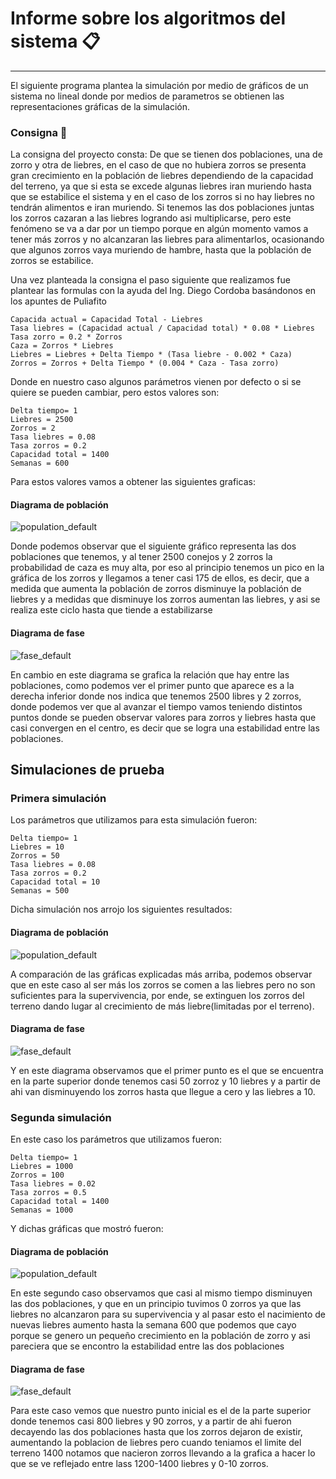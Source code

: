 # Informe sobre los algoritmos del sistema 📋

<hr>

El siguiente programa plantea la simulación por medio de gráficos de un sistema no lineal donde por medios de parametros
se obtienen las representaciones gráficas de la simulación.

### Consigna 📌

La consigna del proyecto consta: De que se tienen dos poblaciones, una de zorro y otra de liebres, en el caso de que no
hubiera zorros se presenta gran crecimiento en la población de liebres dependiendo de la capacidad del terreno, ya que
si esta se excede algunas liebres iran muriendo hasta que se estabilice el sistema y en el caso de los zorros si no hay
liebres no tendrán alimentos e iran muriendo. Si tenemos las dos poblaciones juntas los zorros cazaran a las liebres
logrando asi multiplicarse, pero este fenómeno se va a dar por un tiempo porque en algún momento vamos a tener más
zorros y no alcanzaran las liebres para alimentarlos, ocasionando que algunos zorros vaya muriendo de hambre, hasta que
la población de zorros se estabilice.

Una vez planteada la consigna el paso siguiente que realizamos fue plantear las formulas con la ayuda del Ing. Diego
Cordoba basándonos en los apuntes de Puliafito

```
Capacida actual = Capacidad Total - Liebres
Tasa liebres = (Capacidad actual / Capacidad total) * 0.08 * Liebres
Tasa zorro = 0.2 * Zorros
Caza = Zorros * Liebres
Liebres = Liebres + Delta Tiempo * (Tasa liebre - 0.002 * Caza)
Zorros = Zorros + Delta Tiempo * (0.004 * Caza - Tasa zorro)
```

Donde en nuestro caso algunos parámetros vienen por defecto o si se quiere se pueden cambiar, pero estos valores son:

```
Delta tiempo= 1
Liebres = 2500
Zorros = 2
Tasa liebres = 0.08
Tasa zorros = 0.2
Capacidad total = 1400
Semanas = 600
```

Para estos valores vamos a obtener las siguientes graficas:

#### Diagrama de población

![population_default](graphic/population_default.jpg)

Donde podemos observar que el siguiente gráfico representa las dos poblaciones que tenemos, y al
tener 2500 conejos y 2 zorros la probabilidad de caza es muy alta, por eso al principio tenemos un pico en la gráfica de
los zorros y llegamos a tener casi 175 de ellos, es decir, que a medida que aumenta la población de zorros disminuye la
población de liebres y a medidas que disminuye los zorros aumentan las liebres, y asi se realiza este ciclo hasta que
tiende a estabilizarse

#### Diagrama de fase

![fase_default](graphic/phase_default.jpg)

En cambio en este diagrama se grafica la relación que hay entre las poblaciones, como podemos ver el primer punto que
aparece es a la derecha inferior donde nos indica que tenemos 2500 libres y 2 zorros, donde podemos ver que al avanzar
el tiempo vamos teniendo distintos puntos donde se pueden observar valores para zorros y liebres hasta que casi
convergen en el centro, es decir que se logra una estabilidad entre las poblaciones.

## Simulaciones de prueba

### Primera simulación

Los parámetros que utilizamos para esta simulación fueron:

```
Delta tiempo= 1
Liebres = 10
Zorros = 50
Tasa liebres = 0.08
Tasa zorros = 0.2
Capacidad total = 10
Semanas = 500
```

Dicha simulación nos arrojo los siguientes resultados:

#### Diagrama de población

![population_default](graphic/population_test.jpg)

A comparación de las gráficas explicadas más arriba, podemos observar que en este caso al ser más los zorros se comen a
las liebres pero no son suficientes para la supervivencia, por ende, se extinguen los zorros del terreno dando
lugar al crecimiento de más liebre(limitadas por el terreno).

#### Diagrama de fase

![fase_default](graphic/phase_test.jpg)

Y en este diagrama observamos que el primer punto es el que se encuentra en la parte superior donde tenemos casi 50
zorroz y 10 liebres y a partir de ahi van disminuyendo los zorros hasta que llegue a cero y las liebres a 10.

### Segunda simulación

En este caso los parámetros que utilizamos fueron:

```
Delta tiempo= 1
Liebres = 1000
Zorros = 100
Tasa liebres = 0.02
Tasa zorros = 0.5
Capacidad total = 1400
Semanas = 1000
```

Y dichas gráficas que mostró fueron:

#### Diagrama de población

![population_default](graphic/population_test_two.jpg)

En este segundo caso observamos que casi al mismo tiempo disminuyen las dos poblaciones, y que en un principio tuvimos 0
zorros ya que las liebres no alcanzaron para su supervivencia y al pasar esto el nacimiento de nuevas liebres aumento
hasta la semana 600 que podemos que cayo porque se genero un pequeño crecimiento en la población de zorro y asi
pareciera que se encontro la estabilidad entre las dos poblaciones

#### Diagrama de fase

![fase_default](graphic/phase_test_two.jpg)

Para este caso vemos que nuestro punto inicial es el de la parte superior donde tenemos casi 800 liebres y 90 zorros, y
a partir de ahi fueron decayendo las dos poblaciones hasta que los zorros dejaron de existir, aumentando la poblacion de
liebres pero cuando teniamos el limite del terreno 1400 notamos que nacieron zorros llevando a la grafica a hacer lo que
se ve reflejado entre lass 1200-1400 liebres y 0-10 zorros.